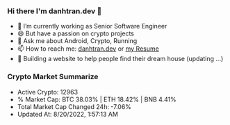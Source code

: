 ### Hi there I'm danhtran.dev 👋

- 🔭 I’m currently working as Senior Software Engineer
- 😄 But have a passion on crypto projects
- 💬 Ask me about Android, Crypto, Running 
- 📫 How to reach me: <a href="https://danhtran.dev" target="_blank">danhtran.dev</a> or <a href="Developer-Resume.pdf" target="_blank">my Resume</a>
- 🌱 Building a website to help people find their dream house (updating ...)

### Crypto Market Summarize
- Active Crypto: 12963
- % Market Cap: BTC 38.03% | ETH 18.42% | BNB 4.41%
- Total Market Cap Changed 24h: -7.06%
- Updated At: 8/20/2022, 1:57:13 AM
